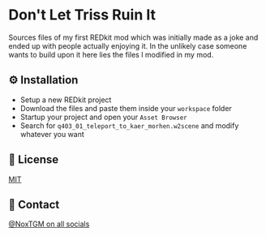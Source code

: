 # Don't Let Triss Ruin It
Sources files of my first REDkit mod which was initially made as a joke and ended up with people actually enjoying it. In the unlikely case someone wants to build upon it here lies the files I modified in my mod.

## ⚙️ Installation

* Setup a new REDkit project
* Download the files and paste them inside your `workspace` folder
* Startup your project and open your `Asset Browser`
* Search for `q403_01_teleport_to_kaer_morhen.w2scene` and modify whatever you want

## 🔑 License

[MIT](https://choosealicense.com/licenses/mit/)

## 🔗 Contact

[@NoxTGM on all socials](https://noxtgm.me)
